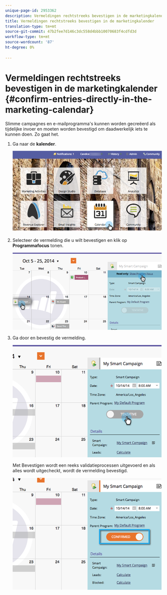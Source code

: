 ```yaml
---
unique-page-id: 2953362
description: Vermeldingen rechtstreeks bevestigen in de marketingkalender - Marketo Docs - Productdocumentatie
title: Vermeldingen rechtstreeks bevestigen in de marketingkalender
translation-type: tm+mt
source-git-commit: 47b2fee7d146c3dc558d4bbb10070683f4cdfd3d
workflow-type: tm+mt
source-wordcount: '87'
ht-degree: 0%

---
```



# Vermeldingen rechtstreeks bevestigen in de marketingkalender {#confirm-entries-directly-in-the-marketing-calendar}

Slimme campagnes en e-mailprogramma&#39;s kunnen worden gecreëerd als tijdelijke invoer en moeten worden bevestigd om daadwerkelijk iets te kunnen doen. Zo gaat het.

1. Ga naar de **kalender**.

   ![](assets/2017-05-10-15-30-47-5.png)

1. Selecteer de vermelding die u wilt bevestigen en klik op **Programmafocus** tonen.

   ![](assets/image2014-10-20-13-3a22-3a15.png)

1. Ga door en bevestig de vermelding.

   ![](assets/image2014-10-20-13-3a22-3a26.png)

   Met Bevestigen wordt een reeks validatieprocessen uitgevoerd en als alles wordt uitgecheckt, wordt de vermelding bevestigd.

   ![](assets/image2014-10-20-13-3a22-3a36.png)

